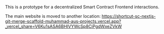 This is a prototype for a decentralized Smart Contract Frontend interactions.

The main website is moved to another location:
https://shortcut-sc-nextjs-git-merge-scaffold-muhammad-aus-projects.vercel.app?_vercel_share=V6Ku1sASA6BHIVYWcSp8CiPgdWxeZVkW
